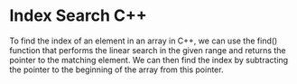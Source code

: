 # Index Search C++

To find the index of an element in an array in C++, we can use the find() function that performs the linear search in the given range and returns the pointer to the matching element. We can then find the index by subtracting the pointer to the beginning of the array from this pointer.
